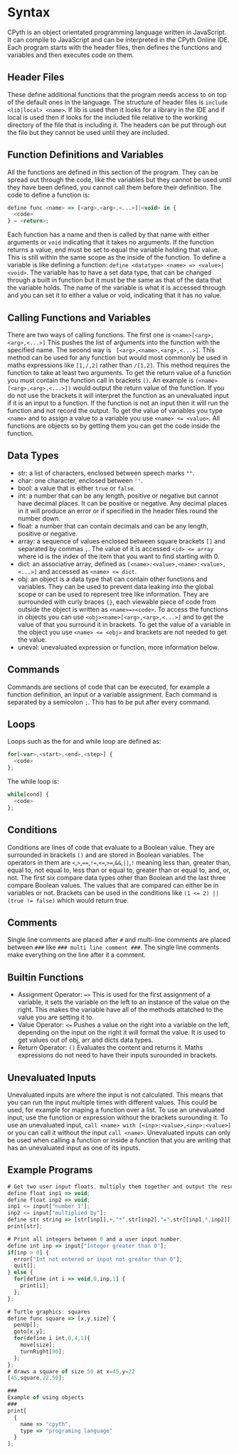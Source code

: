 # Syntax

CPyth is an object orientated programming language written in JavaScript.  It can compile to JavaScript and can be interpreted in the CPyth Online IDE.
Each program starts with the header files, then defines the functions and variables and then executes code on them.

## Header Files

These define additional functions that the program needs access to on top of the default ones in the language.  The structure of header files is `include <lib|local> <name>`.  If lib is used then it looks for a library in the IDE and if local is used then if looks for the included file relative to the working directory of the file that is including it.  The headers can be put through out the file but they cannot be used until they are included.

## Function Definitions and Variables

All the functions are defined in this section of the program.  They can be spread out through the code, like the variables but they cannot be used until they have been defined, you cannot call them before their definition.
The code to define a function is:
```JavaScript
define func <name> => [<arg>,<arg>,<...>]|<void> in {
  <code>
} = <return>;
```
Each function has a name and then is called by that name with either arguments or `void` indicating that it takes no arguments.  If the function returns a value, end must be set to equal the variable holding that value.  This is still within the same scope as the inside of the function.  To define a variable is like defining a function: `define <datatype> <name> => <value>|<void>`.  The variable has to have a set data type, that can be changed through a built in function but it must be the same as that of the data that the variable holds.  The name of the variable is what it is accessed through and you can set it to either a value or void, indicating that it has no value. 

## Calling Functions and Variables

There are two ways of calling functions.  The first one is `<name>[<arg>,<arg>,<...>]` This pushes the list of arguments into the function with the specified name.  The second way is ` [<arg>,<name>,<arg>,<...>]`.  This method can be used for any function but would most commonly be used in maths expressions like `[1,/,2]` rather than `/[1,2]`.  This method requires the function to take at least two arguments.  To get the return value of a function you must contain the function call in brackets `()`.  An example is `(<name>[<arg>,<arg>,<...>])` would output the return value of the function.  If you do not use the brackets it will interpret the function as an unevaluated input if it is an input to a function.  If the function is not an input then it will run the function and not record the output.  To get the value of variables you type `<name>` and to assign a value to a variable you use `<name> <= <value>`.  All functions are objects so by getting them you can get the code inside the function.

## Data Types

* str: a list of characters, enclosed between speech marks `""`.
* char: one character, enclosed between `''`.
* bool: a value that is either `true` or `false`.
* int: a number that can be any length, positive or negative but cannot have decimal places.  It can be positive or negative.  Any decimal places in it will produce an error or if specified in the header files round the number down.  
* float: a number that can contain decimals and can be any length, positive or negative.
* array: a sequence of values enclosed between square brackets `[]` and separated by commas `,`.  The value of it is accessed `<id> <= array` where id is the index of the item that you want to find starting with 0.
* dict: an associative array, defined as `[<name>:<value>,<name>:<value>,<...>]` and accessed as `<name> <= dict`.
* obj: an object is a data type that can contain other functions and variables.  They can be used to prevent data leaking into the global scope or can be used to represent tree like information.  They are surrounded with curly braces `{}`, each viewable piece of code from outside the object is written as `<name>=><code>`.  To access the functions in objects you can use `<obj><name>[<arg>,<arg>,<...>]` and to get the value of that you surround it in brackets.  To get the value of a variable in the object you use `<name> <= <obj>` and brackets are not needed to get the value.
* uneval: unevaluated expression or function, more information below.

## Commands

Commands are sections of code that can be executed, for example a function definition, an input or a variable assignment.  Each command is separated by a semicolon `;`.  This has to be put after every command.

## Loops

Loops such as the for and while loop are defined as:
```JavaScript
for[<var>,<start>,<end>,<step>] {
  <code>
};
 ```
The while loop is:
```JavaScript
while[cond] {
  <code>
};
```

## Conditions

Conditions are lines of code that evaluate to a Boolean value.  They are surrounded in brackets `()` and are stored in Boolean variables.  The operators in them are `<`,`>`,`==`,`!=`,`<=`,`>=`,`&&`,`||`,`!` meaning less than, greater than, equal to, not equal to, less than or equal to, greater than or equal to, and, or, not.  The first six compare data types other than Boolean and the last three compare Boolean values.  The values that are compared can either be in variables or not.  Brackets can be used in the conditions like `(1 <= 2) || (true != false)` which would return true.

## Comments

Single line comments are placed after `#` and multi-line comments are placed between `###` like `### multi line comment ###`.  The single line comments make everything on the line after it a comment.

## Builtin Functions

* Assignment Operator: `=>` This is used for the first assignment of a variable, it sets the variable on the left to an instance of the value on the right. This makes the variable have all of the methods attatched to the value you are setting it to. 
* Value Operator: `<=` Pushes a value on the right into a variable on the left, depending on the input on the right it will format the value.  It is used to get values out of obj, arr and dicts data types.
* Return Operator: `()` Evaluates the content and returns it.  Maths expressions do not need to have their inputs surounded in brackets.

## Unevaluated Inputs

Unevaluated inputs are where the input is not calculated.  This means that you can run the input multiple times with different values. This could be used, for example for maping a function over a list.  To use an unevaluated input, use the function or expression without the brackets surounding it.  To use an unevaluated input, `call <name> with [<inp>:<value>,<inp>:<value>]` or you can call it without the input `call <name>`.  Unevaluated inputs can only be used when calling a function or inside a function that you are writing that has an unevaluated input as one of its inputs.

## Example Programs

```JavaScript
# Get two user input floats, multiply them together and output the result.
define float inp1 => void;
define float inp2 => void;
inp1 <= input["number 1"];
inp2 <= input["multiplied by"];
define str string => [str[inp1],+,"*",str[inp2],"=",str[[inp1,*,inp2]]];
print[str];
```
```JavaScript
# Print all integers between 0 and a user input number.
define int inp => input["Integer greater than 0"];
if[inp > 0] {
  error["Int not entered or input not greater than 0"];
  quit[];
} else {
  for[define int i => void,0,inp,1] {
    print[i];
  };
};
```
```JavaScript
# Turtle graphics: squares
define func square => [x,y,size] {
  penUp[];
  goto[x,y];
  for(define i int,0,4,1){
    move[size];
	turnRight[90];
  };
};
# draws a square of size 50 at x=45,y=22
[45,square,22,50];
```
```JavaScript
###
Example of using objects
###
print[
  {
    name => "cpyth",
    type => "programing language"
  }
];
```
